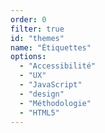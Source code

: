 ```yaml
---
order: 0
filter: true
id: "themes"
name: "Étiquettes"
options:
  - "Accessibilité"
  - "UX"
  - "JavaScript"
  - "design"
  - "Méthodologie"
  - "HTML5"
---
```

